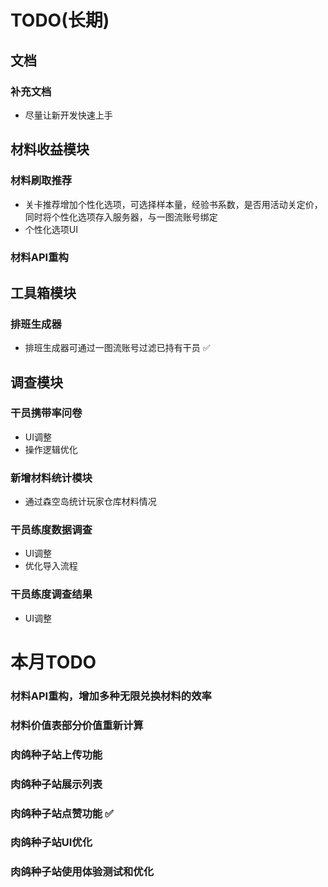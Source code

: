 # TODO(长期)

## 文档
### 补充文档
+ 尽量让新开发快速上手

## 材料收益模块
### 材料刷取推荐
+ 关卡推荐增加个性化选项，可选择样本量，经验书系数，是否用活动关定价，同时将个性化选项存入服务器，与一图流账号绑定
+ 个性化选项UI

### 材料API重构

## 工具箱模块
### 排班生成器
+ 排班生成器可通过一图流账号过滤已持有干员 ✅

## 调查模块
### 干员携带率问卷
+ UI调整
+ 操作逻辑优化

### 新增材料统计模块
+ 通过森空岛统计玩家仓库材料情况

### 干员练度数据调查
+ UI调整
+ 优化导入流程

### 干员练度调查结果
+ UI调整



# 本月TODO

### 材料API重构，增加多种无限兑换材料的效率
### 材料价值表部分价值重新计算
### 肉鸽种子站上传功能
### 肉鸽种子站展示列表 
### 肉鸽种子站点赞功能 ✅
### 肉鸽种子站UI优化
### 肉鸽种子站使用体验测试和优化

